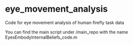 # eye_movement_analysis
Code for eye movement analysis of human firefly task data

You can find the main script under /main_repo with the name EyesEmbodyInternalBeliefs_code.m
